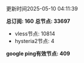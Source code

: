 更新时间2025-05-10 04:11:39

**总订阅: 160**
**总节点: 33697**
- vless节点: 10814
- hysteria2节点: 4

**google ping有效节点: 409**
